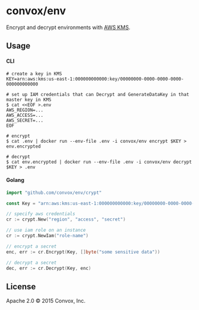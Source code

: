 # convox/env

Encrypt and decrypt environments with [AWS KMS](http://aws.amazon.com/kms/).

## Usage

#### CLI

```shell
# create a key in KMS
KEY=arn:aws:kms:us-east-1:000000000000:key/00000000-0000-0000-0000-000000000000

# set up IAM credentials that can Decrypt and GenerateDataKey in that master key in KMS
$ cat <<EOF >.env
AWS_REGION=...
AWS_ACCESS=...
AWS_SECRET=...
EOF

# encrypt
$ cat .env | docker run --env-file .env -i convox/env encrypt $KEY > env.encrypted

# decrypt
$ cat env.encrypted | docker run --env-file .env -i convox/env decrypt $KEY > .env
```

#### Golang

```go
import "github.com/convox/env/crypt"

const Key = "arn:aws:kms:us-east-1:000000000000:key/00000000-0000-0000-0000-000000000000"

// specify aws credentials
cr := crypt.New("region", "access", "secret")

// use iam role on an instance
cr := crypt.NewIam("role-name")

// encrypt a secret
enc, err := cr.Encrypt(Key, []byte("some sensitive data"))

// decrypt a secret
dec, err := cr.Decrypt(Key, enc)
```

## License

Apache 2.0 &copy; 2015 Convox, Inc.
